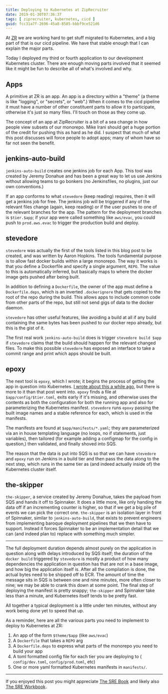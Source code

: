 ```yaml
---
title: Deploying to Kubernetes at ZipRecruiter
date: 2019-01-30T07:36:37
tags: [ ziprecruiter, kubernetes, cicd ]
guid: fcc31a7f-2696-45a8-8585-bbbf9ce521d6
---
```

At [ZR](https://www.ziprecruiter.com/hiring/technology) we are working hard to
get stuff migrated to Kubernetes, and a big part of that is our cicd pipeline.
We have that stable enough that I can explain the major parts.

<!--more-->

Today I deployed my third or fourth application to our development
Kubernetes cluster.  There are enough moving parts involved that it seemed like
it might be fun to describe all of what's involved and why.

## Apps

A primitive at ZR is an app.  An app is a directory within a "theme" (a theme
is like "logging", or "secrets", or "web".)  When it comes to the cicd pipeline
it must have a number of other constituent parts to allow it to participate,
otherwise it's just so many files.  I'll touch on those as they come up.

The concept of an app at ZipRecruiter is a bit of a sea change in how people
view subsets of our monorepo.  Mike Irani should get a huge portion of the
credit for pushing this as hard as he did.  I suspect that much of what this
post discusses will force people to adopt apps; many of whom have so far not
seen the benefit.

## jenkins-auto-build

`jenkins-auto-build` creates one jenkins job for each App.  This tool was created
by Jeremy Donahue and has been a great way to let us use Jenkins without
allowing teams to go bonkers (no Jenkinsfiles, no plugins, just our own
conventions.)

If an app conforms to what `stevedore` (keep reading) requires, then it will get
a jenkins job for free.  The jenkins job will be triggered if any
of the relevant files change (again, keep reading) or if the user pushes to one
of the relevant branches for the app.  The pattern for the deployment branches
is `$tier.$app`; if your app were called something like `aws/evac`, you could
push to `prod.aws.evac` to trigger the production build and deploy.

## stevedore

`stevedore` was actually the first of the tools listed in this blog post to be
created, and was written by Aaron Hopkins.  The tools fundamental purpose is to
allow fast docker builds within a large monorepo.  The way it works is that you
define a Dockerfile and specify a single argument, `REPO`.  The value to this is
automatically inferred, but basically maps to where the docker image gets pushed
after being built.

In addition to defining a `Dockerfile`, the owner of the app must define a
`Dockerfile.deps`, which is an inverted `.dockerignore` that gets copied to the
root of the repo during the build.  This allows apps to include common code from
other parts of the repo, but still not send gigs of data to the docker daemon.

`stevedore` has other useful features, like avoiding a build at all if any build
containing the same bytes has been pushed to our docker repo already, but this
is the gist of it.

The first real work `jenkins-auto-build` does is trigger `stevedore build $app`
if `stevedore` claims that the build should happen for the relevant changed
files.  To make this possible `stevedore` has exposed an interface to take a
commit range and print which apps should be built.

## epoxy

The next tool is `epoxy`, which I wrote; it begins the process of getting the
app in question into Kubernetes.  [I wrote about this a while
ago](/posts/validating-kubernetes-manifests/), but there is more to it than that
post went into.  `epoxy` finds a file at `$app/config/$tier.toml`, exits early
if it's missing, and otherwise uses the contents as both the configuration for
both the running app and also for parameterizing the Kubernetes manifest.
`stevedore` runs `epoxy` passing the built image names and a stable reference
for each, which is used in the manifests.

The manifests are found at `$app/manifests/*.yaml`; they are parameterized via
an in house templating language (no loops, no if statements, just variables),
then tailored (for example adding a configmap for the config in question,) then
validated, and finally shoved into SQS.

The reason that the data is put into SQS is so that we can have `stevedore` and
`epoxy` run on Jenkins in a build tier and then pass the data along to the next
step, which runs in the same tier as (and indeed actually inside of) the
Kubernetes cluster itself.

## the-skipper

`the-skipper`, a service created by Jeremy Donahue, takes the payload from SQS
and hands it off to Spinnaker.  It does a little more, like only handing the
data off if an incrementing counter is higher, so that if we get a big pile of
events we can pick the correct one.  `the-skipper` is an isolation layer in
front of Spinnaker, similar to `jenkins-auto-build`, that exists to prevent
engineers from implementing baroque deployment pipelines that we then have to
support.  Instead it forces Spinnaker to be an implementation detail that we can
(and indeed plan to) replace with something much simpler.

---

The full deployment duration depends almost purely on the application in
question along with delays introduced by SQS itself; the duration of the `docker
build` triggered by `stevedore` is mostly a product of how many dependencies the
application in question has that are not in a base image, and how big the
application itself is.  After all the compilation is done, the actual bytes need
to be shipped off to ECR.  The amount of time the message sits in SQS is between
one and nine minutes, more often closer to nine; we may be able to crank this
down at some point.  The final step of deploying the manifest is pretty snappy;
`the-skipper` and Spinnaker take less than a minute, and Kubernetes itself tends
to be pretty fast.

All together a typical deployment is a little under ten minutes, without any
work being done yet to speed that up.

As a reminder, here are all the various parts you need to implement to deploy to
Kubernetes at ZR:

 1. An app of the form `$theme/$app` (like `aws/evac`)
 2. A `Dockerfile` that takes a `REPO` arg
 3. A `Dockerfile.deps` to express what parts of the monorepo you need to build
    your app
 4. A toml formatted config file for each tier you are deploying to (
    `config/dev.toml`, `config/prod.toml`, etc)
 5. One or more yaml formatted Kubernetes manifests in `manifests/`.

---

If you enjoyed this post you might appreciate
<a target="_blank" href="https://www.amazon.com/gp/product/149192912X/ref=as_li_tl?ie=UTF8&camp=1789&creative=9325&creativeASIN=149192912X&linkCode=as2&tag=afoolishmanif-20&linkId=5157ec4156e15e73699ef549e1c56bad">The SRE Book</a><img src="//ir-na.amazon-adsystem.com/e/ir?t=afoolishmanif-20&l=am2&o=1&a=149192912X" width="1" height="1" border="0" alt="" style="border:none !important; margin:0px !important;" />
and likely also
<a target="_blank" href="https://www.amazon.com/gp/product/1492029505/ref=as_li_tl?ie=UTF8&camp=1789&creative=9325&creativeASIN=1492029505&linkCode=as2&tag=afoolishmanif-20&linkId=7b8b8777b19721fdfe8413072a3fda03">The SRE Workbook</a><img src="//ir-na.amazon-adsystem.com/e/ir?t=afoolishmanif-20&l=am2&o=1&a=1492029505" width="1" height="1" border="0" alt="" style="border:none !important; margin:0px !important;" />.

